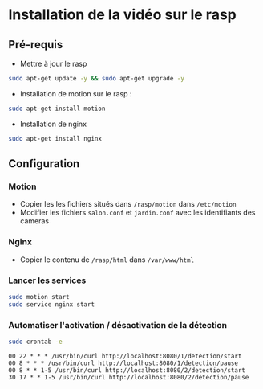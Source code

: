 # Installation de la vidéo sur le rasp

## Pré-requis

- Mettre à jour le rasp

````bash
sudo apt-get update -y && sudo apt-get upgrade -y
````

- Installation de motion sur le rasp :
````bash
sudo apt-get install motion
````

- Installation de nginx
````bash
sudo apt-get install nginx
````

## Configuration

### Motion

- Copier les les fichiers situés dans ``/rasp/motion`` dans ``/etc/motion``
- Modifier les fichiers ``salon.conf`` et ``jardin.conf`` avec les identifiants des cameras

### Nginx

- Copier le contenu de ``/rasp/html`` dans ``/var/www/html``

### Lancer les services

````bash
sudo motion start
sudo service nginx start
````

### Automatiser l'activation / désactivation de la détection

````bash
sudo crontab -e
````

````
00 22 * * * /usr/bin/curl http://localhost:8080/1/detection/start
00 8 * * * /usr/bin/curl http://localhost:8080/1/detection/pause
00 8 * * 1-5 /usr/bin/curl http://localhost:8080/2/detection/start
30 17 * * 1-5 /usr/bin/curl http://localhost:8080/2/detection/pause
````